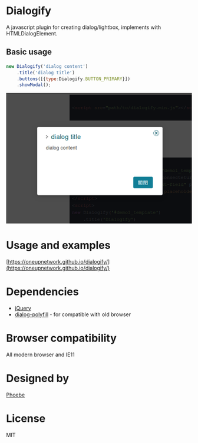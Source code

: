 # Dialogify
A javascript plugin for creating dialog/lightbox, implements with HTMLDialogElement.

## Basic usage
```javascript
new Dialogify('dialog content')
    .title('dialog title')
    .buttons([{type:Dialogify.BUTTON_PRIMARY}])
    .showModal();
```

![basic dialogify](https://raw.githubusercontent.com/OneupNetwork/dialogify/master/docs/img/screenshot1.png)

# Usage and examples
[https://oneupnetwork.github.io/dialogify/](https://oneupnetwork.github.io/dialogify/)

# Dependencies
* [jQuery](https://jquery.com/)
* [dialog-polyfill](https://github.com/GoogleChrome/dialog-polyfill) - for compatible with old browser

# Browser compatibility
All modern browser and IE11

# Designed by
[Phoebe](https://github.com/Phoebe1226)

# License
MIT